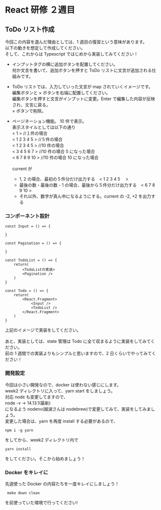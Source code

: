 # React 研修 ２週目

## ToDo リスト作成

今回この内容を選んだ理由としては、1 週目の復習という意味があります。<br />
以下の動きを想定して作成してください。<br />
そして、これからは Typescript ではじめから実装してみてください！

- インプットタグの横に追加ボタンを配置してください。<br />
  何か文言を書いて、追加ボタンを押すと ToDo リストに文言が追加される仕組みです。

- ToDo リストでは、入力していった文言が map されていくイメージです。<br />
  編集ボタンと × ボタンを右端に配置してください。<br />
  編集ボタンを押すと文言がインプットに変更。Enter で編集した内容が反映され、文言に戻る。<br />
  × ボタンで削除。

- ページネーション機能。
  10 件で表示。<br />
  表示スタイルとしては以下の通り<br />
  < 1 > //１件の場合<br />
  < 1 2 3 4 5 > //５件の場合<br />
  < 1 2 3 4 5 > //10 件の場合<br />
  < 3 4 5 6 7 > //10 件の場合 5 になった場合<br />
  < 6 7 8 9 10 > //10 件の場合 10 になった場合<br /><br />
  current が<br />
  - 1, 2 の場合、最初の５件分だけ出力する　< 1 2 3 4 5 　>
  - 最後の数・最後の数 - 1 の場合、最後から５件分だけ出力する　< 6 7 8 9 10 >
  - それ以外、数字が真ん中になるようにする。current の -2, +2 を出力する

### コンポーネント設計

```
const Input = () => {

}

const Pagination = () => {

}

const TodoList = () => {
    return(
        <TodoListの実装>
        <Pagination />
    )
}

const Todo = () => {
    return(
        <React.Fragment>
            <Input />
            <TodoList />
        </React.Fragment>
    )
}
```

上記のイメージで実装をしてください。<br /><br />
あと、実装としては、state 管理は Todo に全て収まるように実装をしてみてください。<br />
前の 1 週間での実装よりもシンプルと思いますので、2 日くらいでやってみてください！

### 開発設定

今回は小さい開発なので、docker は使わない感じにします。<br />
week2 ディレクトリに入って、yarn start をしましょう。<br />
対応 node も変更してますので、<br />
node -v -> 14.13.1(最新)<br />
になるよう nodenv(越湖さんは nodebrew)で変更してみて、実装をしてみましょう。<br />
変更した場合は、yarn を再度 install する必要があるので、

```
npm i -g yarn
```

をしてから、week2 ディレクトリ内で

```
yarn install
```

をしてください。そこから始めましょう！

### Docker をキレイに

先週使った Docker の内容たちを一度キレイにしましょう！

```
 make down clean
```

を前使っていた環境で行ってください!
